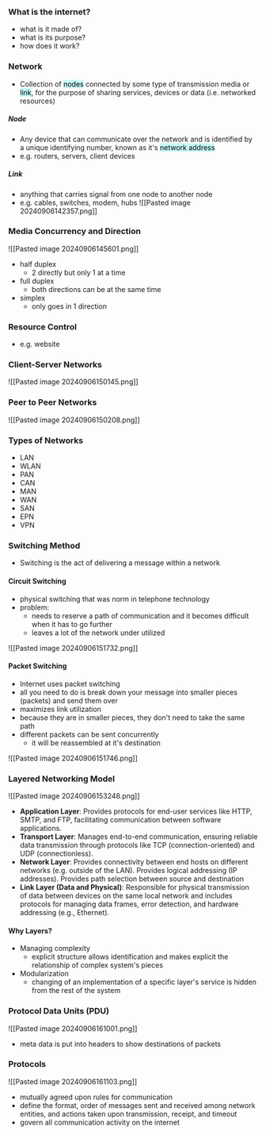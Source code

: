  ### What is the internet?
- what is it made of?
- what is its purpose?
- how does it work?

### Network
- Collection of <mark style="background: #ABF7F7A6;">nodes</mark> connected by some type of transmission media or <mark style="background: #ABF7F7A6;">link</mark>, for the purpose of sharing services, devices or data (i.e. networked resources)

##### Node
- Any device that can communicate over the network and is identified by a unique identifying number, known as it's <mark style="background: #ABF7F7A6;">network address</mark> 
- e.g. routers, servers, client devices 

##### Link
- anything that carries signal from one node to another node
- e.g. cables, switches, modem, hubs
![[Pasted image 20240906142357.png]]

### Media Concurrency and Direction

![[Pasted image 20240906145601.png]]
- half duplex
	- 2 directly but only 1 at a time
- full duplex
	- both directions can be at the same time
- simplex 
	- only goes in 1 direction 

### Resource Control
- e.g. website 

### Client-Server Networks

![[Pasted image 20240906150145.png]]

### Peer to Peer Networks

![[Pasted image 20240906150208.png]]

### Types of Networks
- LAN
- WLAN
- PAN
- CAN
- MAN
- WAN
- SAN
- EPN
- VPN

### Switching Method
- Switching is the act of delivering a message within a network

#### Circuit Switching
- physical switching that was norm in telephone technology
- problem:
	- needs to reserve a path of communication and it becomes difficult when it has to go further
	- leaves a lot of the network under utilized 

![[Pasted image 20240906151732.png]]

#### Packet Switching
- Internet uses packet switching
- all you need to do is break down your message into smaller pieces (packets) and send them over
- maximizes link utilization 
- because they are in smaller pieces, they don't need to take the same path 
- different packets can be sent concurrently
	- it will be reassembled at it's destination 

![[Pasted image 20240906151746.png]]

### Layered Networking Model

![[Pasted image 20240906153248.png]]
- **Application Layer**: Provides protocols for end-user services like HTTP, SMTP, and FTP, facilitating communication between software applications.
- **Transport Layer**: Manages end-to-end communication, ensuring reliable data transmission through protocols like TCP (connection-oriented) and UDP (connectionless).
- **Network Layer**: Provides connectivity between end hosts on different networks (e.g. outside of the LAN). Provides logical addressing (IP addresses). Provides path selection between source and destination 
- **Link Layer (Data and Physical)**: Responsible for physical transmission of data between devices on the same local network and includes protocols for managing data frames, error detection, and hardware addressing (e.g., Ethernet).
#### Why Layers?
- Managing complexity
	- explicit structure allows identification and makes explicit the relationship of complex system's pieces
- Modularization
	- changing of an implementation of a specific layer's service is hidden from the rest of the system 

### Protocol Data Units (PDU)

![[Pasted image 20240906161001.png]]
- meta data is put into headers to show destinations of packets 

### Protocols

![[Pasted image 20240906161103.png]]
- mutually agreed upon rules for communication
- define the format, order of messages sent and received among network entities, and actions taken upon transmission, receipt, and timeout
- govern all communication activity on the internet 

